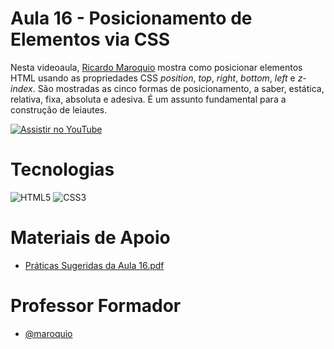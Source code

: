 
# Aula 16 - Posicionamento de Elementos via CSS

Nesta videoaula, [Ricardo Maroquio](https://github.com/maroquio) mostra como posicionar elementos HTML usando as propriedades CSS _position_, _top_, _right_, _bottom_, _left_ e _z-index_. São mostradas as cinco formas de posicionamento, a saber, estática, relativa, fixa, absoluta e adesiva. É um assunto fundamental para a construção de leiautes.


[![Assistir no YouTube](https://img.youtube.com/vi/j1O9C-T_1rI/maxresdefault.jpg)](https://youtu.be/j1O9C-T_1rI)

# Tecnologias

![HTML5](https://img.shields.io/badge/HTML5-d84924?style=for-the-badge&logo=html5&logoColor=white)
![CSS3](https://img.shields.io/badge/CSS3-2449d8?style=for-the-badge&logo=css3&logoColor=white)

# Materiais de Apoio

 - [Práticas Sugeridas da Aula 16.pdf](./Assets/Pr%C3%A1ticas%20Sugeridas%20da%20Aula%2016.pdf)
 
# Professor Formador

- [@maroquio](https://github.com/maroquio)